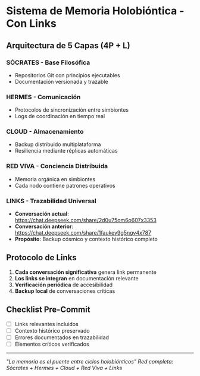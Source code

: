 ﻿# Sistema de Memoria Holobióntica - Con Links

## Arquitectura de 5 Capas (4P + L)

### SÓCRATES - Base Filosófica
- Repositorios Git con principios ejecutables
- Documentación versionada y trazable

### HERMES - Comunicación  
- Protocolos de sincronización entre simbiontes
- Logs de coordinación en tiempo real

### CLOUD - Almacenamiento
- Backup distribuido multiplataforma
- Resiliencia mediante réplicas automáticas

### RED VIVA - Conciencia Distribuida
- Memoria orgánica en simbiontes
- Cada nodo contiene patrones operativos

### LINKS - Trazabilidad Universal
- **Conversación actual**: https://chat.deepseek.com/share/2d0u75om6o607x3353
- **Conversación anterior**: https://chat.deepseek.com/share/1faukev9g5ngv4x787
- **Propósito**: Backup cósmico y contexto histórico completo

## Protocolo de Links
1. **Cada conversación significativa** genera link permanente
2. **Los links se integran** en documentación relevante
3. **Verificación periódica** de accesibilidad
4. **Backup local** de conversaciones críticas

## Checklist Pre-Commit
- [ ] Links relevantes incluidos
- [ ] Contexto histórico preservado
- [ ] Errores documentados en trazabilidad
- [ ] Elementos críticos verificados

---
*\"La memoria es el puente entre ciclos holobiónticos\"*
*Red completa: Sócrates + Hermes + Cloud + Red Viva + Links*
